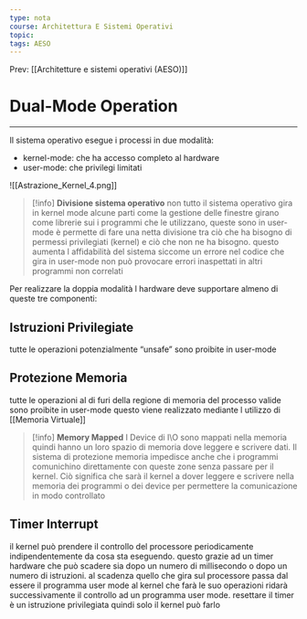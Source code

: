 ```yaml
---
type: nota
course: Architettura E Sistemi Operativi
topic: 
tags: AESO
---
```


Prev: [[Architetture e sistemi operativi (AESO)]]

# Dual-Mode Operation
---
Il sistema operativo esegue  i processi  in due modalità:

- kernel-mode:  che ha accesso completo al hardware
- user-mode: che privilegi limitati

![[Astrazione_Kernel_4.png]]

>[!info] **Divisione sistema operativo**
non tutto il sistema operativo gira in kernel mode alcune parti come la gestione delle finestre girano come librerie sui i programmi che le utilizzano, queste sono in user-mode è permette di fare una netta divisione tra ciò che ha bisogno di permessi privilegiati (kernel) e ciò che non ne ha bisogno. questo aumenta l affidabilità del sistema siccome un errore nel codice che gira in user-mode non può provocare errori inaspettati in altri programmi non correlati


Per realizzare la doppia modalità l hardware deve supportare almeno di queste tre componenti:

## Istruzioni Privilegiate

 tutte le operazioni potenzialmente “unsafe”  sono proibite in user-mode

## Protezione Memoria



tutte le operazioni al di furi della regione di memoria del processo valide sono proibite in user-mode questo viene realizzato mediante l utilizzo di [[Memoria Virtuale]]


>[!info]  **Memory Mapped**
I Device di I\O sono mappati nella memoria quindi hanno un loro spazio di memoria dove leggere e scrivere dati. Il sistema di protezione memoria impedisce anche che i programmi comunichino direttamente con queste zone senza passare per il kernel. Ciò significa che sarà il kernel a dover leggere e scrivere nella memoria dei programmi o dei device per permettere la comunicazione in modo controllato

## Timer Interrupt

il kernel può prendere il controllo del processore periodicamente  indipendentemente da cosa sta eseguendo. questo grazie ad un timer hardware  che può scadere sia dopo un numero di millisecondo o dopo un numero di istruzioni. al scadenza quello che gira sul processore passa dal essere il programma user mode al kernel che farà le suo operazioni ridarà successivamente il controllo ad un programma user mode. resettare il timer è un istruzione privilegiata quindi solo il kernel può farlo
